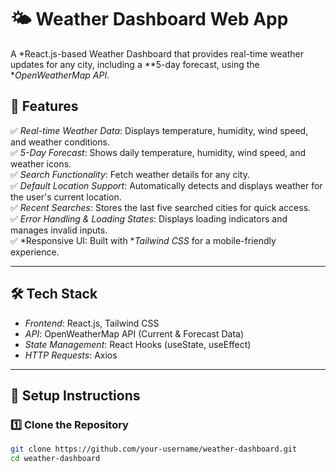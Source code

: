 # 🌤 Weather Dashboard Web App  

A *React.js-based Weather Dashboard that provides real-time weather updates for any city, including a **5-day forecast, using the **OpenWeatherMap API*.  

## 🚀 Features  
✅ *Real-time Weather Data*: Displays temperature, humidity, wind speed, and weather conditions.  
✅ *5-Day Forecast*: Shows daily temperature, humidity, wind speed, and weather icons.  
✅ *Search Functionality*: Fetch weather details for any city.  
✅ *Default Location Support*: Automatically detects and displays weather for the user's current location.  
✅ *Recent Searches*: Stores the last five searched cities for quick access.  
✅ *Error Handling & Loading States*: Displays loading indicators and manages invalid inputs.  
✅ *Responsive UI: Built with **Tailwind CSS* for a mobile-friendly experience.  

---

## 🛠 Tech Stack  
- *Frontend*: React.js, Tailwind CSS  
- *API*: OpenWeatherMap API (Current & Forecast Data)  
- *State Management*: React Hooks (useState, useEffect)  
- *HTTP Requests*: Axios  

---

## 🔧 Setup Instructions  

### 1️⃣ Clone the Repository  
```sh
git clone https://github.com/your-username/weather-dashboard.git
cd weather-dashboard
